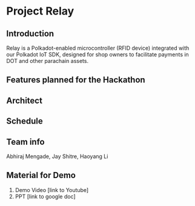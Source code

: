 # Project Relay
## Introduction
Relay is a Polkadot-enabled microcontroller (RFID device) integrated with our Polkadot IoT SDK, designed for shop owners to facilitate payments in DOT and other parachain assets.

## Features planned for the Hackathon

## Architect

## Schedule

## Team info
Abhiraj Mengade, Jay Shitre, Haoyang Li

## Material for Demo
1. Demo Video [link to Youtube]
2. PPT [link to google doc]